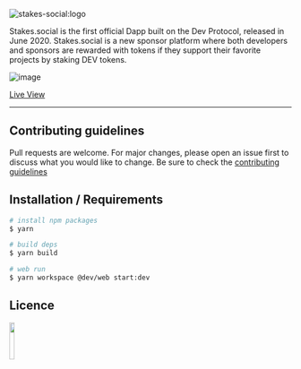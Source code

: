 ![stakes-social:logo](https://user-images.githubusercontent.com/73097560/126628639-b6756dd8-453e-4ab6-9d72-09ac4e9f16b0.png)

Stakes.social is the first official Dapp built on the Dev Protocol, released in June 2020. Stakes.social is a new sponsor platform where both developers and sponsors are rewarded with tokens if they support their favorite projects by staking DEV tokens.

![image](https://user-images.githubusercontent.com/73097560/132281122-64310cca-f8b6-40ba-8a4d-1327e415bcff.png)

[Live View](https://stakes.social/)

---

## Contributing guidelines

Pull requests are welcome. For major changes, please open an issue first to discuss what you would like to change. Be sure to check the [contributing guidelines](https://raw.githubusercontent.com/dev-protocol/stakes.social/main/.github/CONTRIBUTING.md)

## Installation / Requirements

```bash
# install npm packages
$ yarn

# build deps
$ yarn build

# web run
$ yarn workspace @dev/web start:dev
```

## Licence

<a href="https://github.com/dev-protocol/stakes.social/blob/main/LICENSE"><img src="https://img.shields.io/badge/License-MPL%202.0-brightgreen.svg" width="13%"></a>
